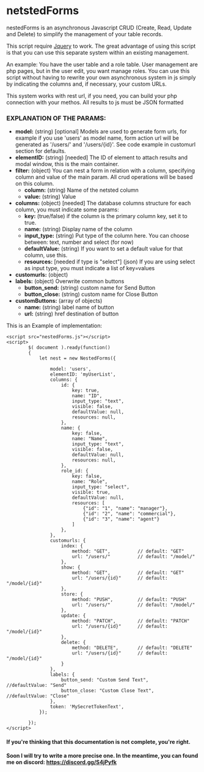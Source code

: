 # netstedForms
nestedForms is an asynchronous Javascript CRUD (Create, Read, Update and Delete) to simplify the management of your table records.

This script require <a href="https://www.w3schools.com/JQuery/jquery_get_started.asp">Jquery</a> to work.
The great advantage of using this script is that you can use this separate system within an existing management.

An example:
You have the user table and a role table. User management are php pages, but in the user edit, you want manage roles.
You can use this script without having to rewrite your own asynchronous system in js simply by indicating the columns and, if necessary, 
your custom URLs.

This system works with rest url, if you need, you can build your php connection with your methos. All results to js must be JSON formatted

### EXPLANATION OF THE PARAMS:
- **model:** (string) [optional] Models are used to generate form urls, for example if you use 'users' as model name, form action url will be generated as '/users/' and '/users/{id}'. See code example in customurl section for defaults.
- **elementID:** (string) [needed] The ID of element to attach results and modal window, this is the main container.
- **filter:** (object) You can nest a form in relation with a column, specifying column and value of the main param. All crud operations will be based on this column.
  - **column:** (string) Name of the netsted column
  - **value:** (string) Value 
- **columns:** (object) [needed] The database columns structure for each column, you must indicate some params:
  - **key:** (true/false) if the column is the primary column key, set it to true.
  - **name:** (string) Display name of the column
  - **input_type:** (string) Put type of the column here. You can choose between: text, number and select (for now)
  - **defaultValue:** (string) If you want to set a default value for that column, use this.
  - **resources:** [needed if type is "select"] (json) If you are using select as input type, you must indicate a list of key=values
- **customurls:** (object)
- **labels:** (object) Overwrite common buttons
  - **button_send:** (string) custom name for Send Button
  - **button_close:** (string) custom name for Close Button
- **customButtons:** (array of objects)
  - **name:** (string) label name of button
  - **url:** (string) href destination of button


This is an Example of implementation:
```
<script src="nestedForms.js"></script>
<script>
        $( document ).ready(function()
        {
            let nest = new NestedForms({

                model: 'users',
                elementID: 'myUserList',
                columns: {
                    id: {
                        key: true,
                        name: "ID",
                        input_type: "text",
                        visible: false,
                        defaultValue: null,
                        resources: null,
                    },
                    name: {
                        key: false,
                        name: "Name",
                        input_type: "text",
                        visible: false,
                        defaultValue: null,
                        resources: null,
                    },
                    role_id: {
                        key: false,
                        name: "Role",
                        input_type: "select",
                        visible: true,
                        defaultValue: null,
                        resources: [
                            {"id": "1", "name": "manager"},
                            {"id": "2", "name": "commercial"},
                            {"id": "3", "name": "agent"}
                        ]
                    },
                },
                customurls: {
                    index: {
                        method: "GET",          // default: "GET"
                        url: "/users/"          // default: "/model/"
                    },
                    show: {
                        method: "GET",          // default: "GET"
                        url: "/users/{id}"      // default: "/model/{id}"
                    },
                    store: {
                        method: "PUSH",         // default: "PUSH"
                        url: "/users/"          // default: "/model/"
                    },
                    update: {
                        method: "PATCH",        // default: "PATCH"
                        url: "/users/{id}"      // default: "/model/{id}"
                    },
                    delete: {
                        method: "DELETE",       // default: "DELETE"
                        url: "/users/{id}"      // default: "/model/{id}"
                    }
                },
                labels: {
                    button_send: "Custom Send Text",    //defaultValue: "Send"
                    button_close: "Custom Close Text",  //defaultValue: "Close"
                },
                token: 'MySecretTokenText',
            });

        });
</script>
```

#### If you're thinking that this documentation is not complete, you're right. 
#### Soon I will try to write a more precise one. In the meantime, you can found me on discord: https://discord.gg/S4jPyfk
